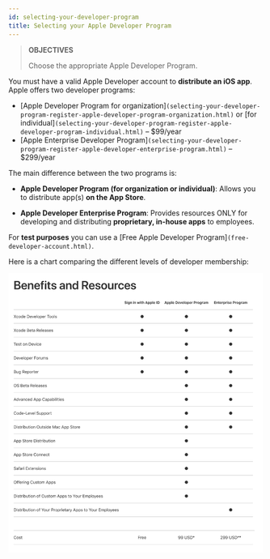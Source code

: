 ```yaml
---
id: selecting-your-developer-program
title: Selecting your Apple Developer Program
---
```


> **OBJECTIVES**
> 
> Choose the appropriate Apple Developer Program.

You must have a valid Apple Developer account to **distribute an iOS app**. Apple offers two developer programs:

* [Apple Developer Program for organization]`(selecting-your-developer-program-register-apple-developer-program-organization.html)` or [for individual]`(selecting-your-developer-program-register-apple-developer-program-individual.html)` – $99/year
* [Apple Enterprise Developer Program]`(selecting-your-developer-program-register-apple-developer-enterprise-program.html)` – $299/year

The main difference between the two programs is:

* **Apple Developer Program (for organization or individual)**: Allows you to distribute app(s) **on the App Store**.

* **Apple Developer Enterprise Program**: Provides resources ONLY for developing and distributing **proprietary, in-house apps** to employees.

For **test purposes** you can use a [Free Apple Developer Program]`(free-developer-account.html)`.

Here is a chart comparing the different levels of developer membership:

![Developer membership levels](img/FreeTestingAppleDeveloperAccount.png)